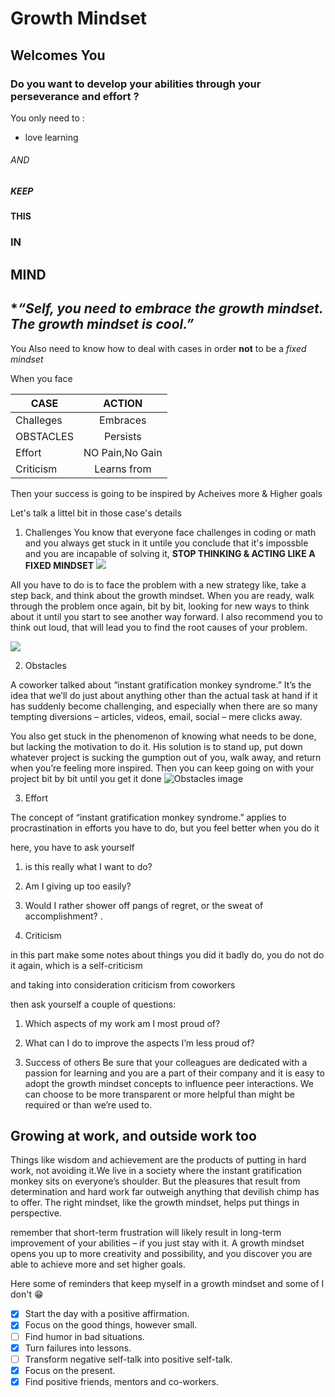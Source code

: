 
 # Growth Mindset 
   ## Welcomes You


### Do you want to develop your abilities through your perseverance and effort  ?

You only need to :
 * love learning <br/>
###### AND<br/> 
##### KEEP <br/>
#### THIS <br/>
### IN<br/>
## MIND<br/>
## **“Self, you need to embrace the growth mindset. The growth mindset is cool.”*

 You Also need to know how to deal with cases in order **not** to be a *fixed mindset*
 
   When you face       
   
| CASE          | ACTION         |      
| ------------- | :-------------:|
| Challeges     |  Embraces      | 
| OBSTACLES     |  Persists      | 
| Effort        | NO Pain,No Gain|   
| Criticism     | Learns from    |

Then your success is going to be inspired by Acheives more & Higher goals


Let's talk a littel bit in those case's details

1. Challenges 
  You know that everyone face challenges in coding or math and you always get stuck in it
untile you conclude that it's impossble and you are incapable  of solving it, __STOP THINKING & ACTING LIKE A FIXED MINDSET__
![](https://startupmagazine.co.ke/wp-content/uploads/2019/03/Imageee.jpeg)

All you have to do is to face the problem with a new strategy like, take a step back, and think about the growth mindset. When you are ready, walk through the problem once again, bit by bit, looking for new ways to think about it until you start to see another way forward. I also recommend you to think out loud, that will lead you to find the root causes of your problem.

![](https://comomag.com/wp-content/uploads/2017/12/OrgHealth-EmotionalChallenges-CBT-Jan2018.jpg)


2. Obstacles

A coworker talked about “instant gratification monkey syndrome.” It’s the idea that we’ll do just about anything other than the actual task at hand if it has suddenly become challenging, and especially when there are so many tempting diversions – articles, videos, email, social – mere clicks away.

You also get stuck in the phenomenon of knowing what needs to be done, but lacking the motivation to do it. His solution is to stand up, put down whatever project is sucking the gumption out of you, walk away, and return when you’re feeling more inspired.
Then you can keep going on with your project bit by bit until you get it done
![Obstacles image](https://hackernoon.com/hn-images/1*hu7TeBZ7lX4BTzUVLIhQJQ.png)



3. Effort

The concept of “instant gratification monkey syndrome.” applies to procrastination in efforts you have to do, but you  feel better when you do it

here, you have to ask yourself 

   1. is this really what I want to do?
   1. Am I giving up too easily? 
   1. Would I rather shower off pangs of regret, or the sweat of accomplishment? .
  
 4. Criticism
  
  in this part make some notes about things you did it badly do, you do not do it again, which is a self-criticism

and taking into consideration criticism from coworkers

then ask yourself a couple of questions:
  1. Which aspects of my work am I most proud of?
  2. What can I do to improve the aspects I’m less proud of?
  
  
  5. Success of others
Be sure that your colleagues are dedicated with a passion for learning and you are a part of their company and it is easy to adopt the growth mindset concepts to influence peer interactions.
We can choose to be more transparent or more helpful than might be required or than we’re used to. 


## Growing at work, and outside work too

Things like wisdom and achievement are the products of putting in hard work, not avoiding it.We live in a society where the instant gratification monkey sits on everyone’s shoulder. But the pleasures that result from determination and hard work far outweigh anything that devilish chimp has to offer. The right mindset, like the growth mindset, helps put things in perspective.


 remember that short-term frustration will likely result in long-term improvement of your abilities – if you just stay with it. A growth mindset opens you up to more creativity and possibility, and 
 you discover you are able to achieve more and set higher goals.
 
 
 
 
 
 Here  some of reminders that keep myself in a growth mindset and some of I don't :grin:
- [x] Start the day with a positive affirmation.
- [x]  Focus on the good things, however small.
- [ ] Find humor in bad situations.
- [x] Turn failures into lessons.
- [ ] Transform negative self-talk into positive self-talk.
- [x] Focus on the present.
- [x] Find positive friends, mentors and co-workers.
